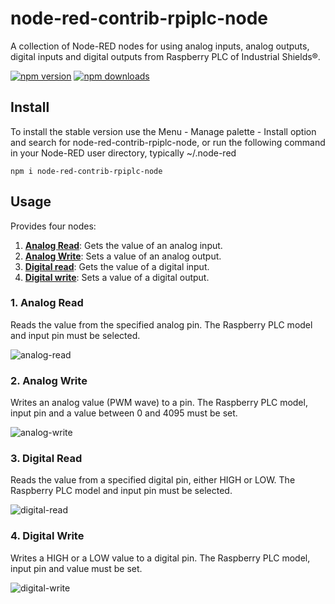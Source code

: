 # node-red-contrib-rpiplc-node
A collection of Node-RED nodes for using analog inputs, analog outputs, digital inputs and digital outputs from Raspberry PLC of Industrial Shields®.

<a href="https://www.npmjs.com/package/node-red-contrib-rpiplc-node"><img title="npm version" src="https://badgen.net/npm/v/node-red-contrib-rpiplc-node"></a>
<a href="https://www.npmjs.com/package/node-red-contrib-rpiplc-node"><img title="npm downloads" src="https://badgen.net/npm/dt/node-red-contrib-rpiplc-node"></a>



## Install
To install the stable version use the Menu - Manage palette - Install option and search for node-red-contrib-rpiplc-node, or run the following command in your Node-RED user directory, typically ~/.node-red

```
npm i node-red-contrib-rpiplc-node
```


## Usage
Provides four nodes:
1. **[Analog Read](#analog-read)**: Gets the value of an analog input.
2. **[Analog Write](#analog-write)**: Sets a value of an analog output.
3. **[Digital read](#digital-read)**: Gets the value of a digital input.
4. **[Digital write](#digital-write)**: Sets a value of a digital output.



### <a name="analog-read"></a>1. Analog Read

Reads the value from the specified analog pin. The Raspberry PLC model and input pin must be selected.

![analog-read](https://user-images.githubusercontent.com/61695455/130433880-cc4007e6-60df-4f32-a01d-0aa74b52a5c7.png)


### <a name="analog-write"></a>2. Analog Write
Writes an analog value (PWM wave) to a pin. The Raspberry PLC model, input pin and a value between 0 and 4095 must be set.

![analog-write](https://user-images.githubusercontent.com/61695455/130433860-c204c9e9-101b-4a5e-9ef9-c05293de6632.png)


### <a name="digital-read"></a>3. Digital Read
Reads the value from a specified digital pin, either HIGH or LOW. The Raspberry PLC model and input pin must be selected.

![digital-read](https://user-images.githubusercontent.com/61695455/130433842-ee026f14-8c37-4f69-99ba-fe1d5baa2b08.png)


### <a name="digital-write"></a>4. Digital Write
Writes a HIGH or a LOW value to a digital pin. The Raspberry PLC model, input pin and value must be set.

![digital-write](https://user-images.githubusercontent.com/61695455/130433826-61f2cbc8-9d93-4284-b1c4-7931d99da6d2.png)
